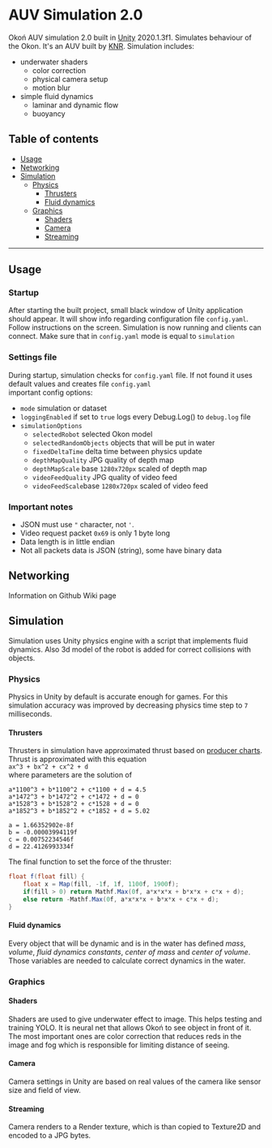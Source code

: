 # AUV Simulation 2.0
Okoń AUV simulation 2.0 built in [Unity](https://unity.com/) 2020.1.3f1. Simulates behaviour of the Okon. It's an AUV built by [KNR](http://knr.meil.pw.edu.pl/). Simulation includes:
- underwater shaders
    - color correction
    - physical camera setup
    - motion blur
- simple fluid dynamics
    - laminar and dynamic flow
    - buoyancy
	
## Table of contents

- [Usage](https://github.com/knr-auv/simulation/wiki/Usage)
- [Networking](https://github.com/knr-auv/simulation/wiki/Networking)
- [Simulation](#simulation)
	- [Physics](#physics)
		- [Thrusters](#thruster)
		- [Fluid dynamics](#fluid-dynamics)
    - [Graphics](#graphics)
    	- [Shaders](#shaders)
    	- [Camera](#camera)
    	- [Streaming](#Streaming)

---

## Usage

### Startup

After starting the built project, small black window of Unity application should appear. It will show info regarding configuration file `config.yaml`. Follow instructions on the screen. Simulation is now running and clients can connect.  Make sure that in `config.yaml` mode is equal to `simulation`

### Settings file

During startup, simulation checks for `config.yaml` file. If not found it uses default values and creates file `config.yaml`  
important config options:
- `mode` simulation or dataset
- `loggingEnabled` if set to `true` logs every Debug.Log() to `debug.log` file
- `simulationOptions`
  - `selectedRobot` selected Okon model
  - `selectedRandomObjects` objects that will be put in water
  - `fixedDeltaTime` delta time between physics update
  - `depthMapQuality` JPG quality of depth map
  - `depthMapScale` base `1280x720px` scaled of depth map
  - `videoFeedQuality` JPG quality of video feed
  - `videoFeedScale`base `1280x720px` scaled of video feed

### Important notes

- JSON must use `"` character, not `'`.
- Video request packet `0x69` is only 1 byte long
- Data length is in little endian
- Not all packets data is JSON (string), some have binary data

## Networking

Information on Github Wiki page

## Simulation

Simulation uses Unity physics engine with a script that implements fluid dynamics. Also 3d model of the robot is added for correct collisions with objects.

### Physics

Physics in Unity by default is accurate enough for games. For this simulation accuracy was improved by decreasing physics time step to `7` milliseconds.

#### Thrusters

Thrusters in simulation have approximated thrust based on [producer charts](https://bluerobotics.com/store/thrusters/t100-t200-thrusters/t200-thruster/). Thrust is approximated with this equation  
`ax^3 + bx^2 + cx^2 + d`  
where parameters are the solution of  
```
a*1100^3 + b*1100^2 + c*1100 + d = 4.5
a*1472^3 + b*1472^2 + c*1472 + d = 0
a*1528^3 + b*1528^2 + c*1528 + d = 0
a*1852^3 + b*1852^2 + c*1852 + d = 5.02

a = 1.66352902e-8f
b = -0.00003994119f
c = 0.00752234546f
d = 22.4126993334f
```

The final function to set the force of the thruster:   
```cs
float f(float fill) {
	float x = Map(fill, -1f, 1f, 1100f, 1900f);
	if(fill > 0) return Mathf.Max(0f, a*x*x*x + b*x*x + c*x + d);
	else return -Mathf.Max(0f, a*x*x*x + b*x*x + c*x + d);
}
```

#### Fluid dynamics

Every object that will be dynamic and is in the water has defined *mass*, *volume*, *fluid dynamics constants*, *center of mass* and *center of volume*. Those variables are needed to calculate correct dynamics in the water.


### Graphics

#### Shaders

Shaders are used to give underwater effect to image. This helps testing and training YOLO. It is neural net that allows Okoń to see object in front of it. The most important ones are color correction that reduces reds in the image and fog which is responsible for limiting distance of seeing.

#### Camera

Camera settings in Unity are based on real values of the camera like sensor size and field of view.

#### Streaming

Camera renders to a Render texture, which is than copied to Texture2D and encoded to a JPG bytes.

